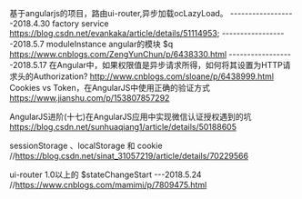 基于angularjs的项目，路由ui-router,异步加载ocLazyLoad。
------------------2018.4.30
factory service https://blog.csdn.net/evankaka/article/details/51114953;
------------------2018.5.7
moduleInstance  angular的模块
$q https://www.cnblogs.com/ZengYunChun/p/6438330.html
------------------2018.5.17
在Angular中，如果权限值是异步请求所得，如何将其设置为HTTP请求头的Authorization?
http://www.cnblogs.com/sloane/p/6438999.html
Cookies vs Token，在AngularJS中使用正确的验证方式
https://www.jianshu.com/p/153807857292

AngularJS进阶(十七)在AngularJS应用中实现微信认证授权遇到的坑
https://blog.csdn.net/sunhuaqiang1/article/details/50188605

sessionStorage 、localStorage 和 cookie
//https://blog.csdn.net/sinat_31057219/article/details/70229566

ui-router 1.0以上的 $stateChangeStart  ---2018.5.24
//https://www.cnblogs.com/mamimi/p/7809475.html